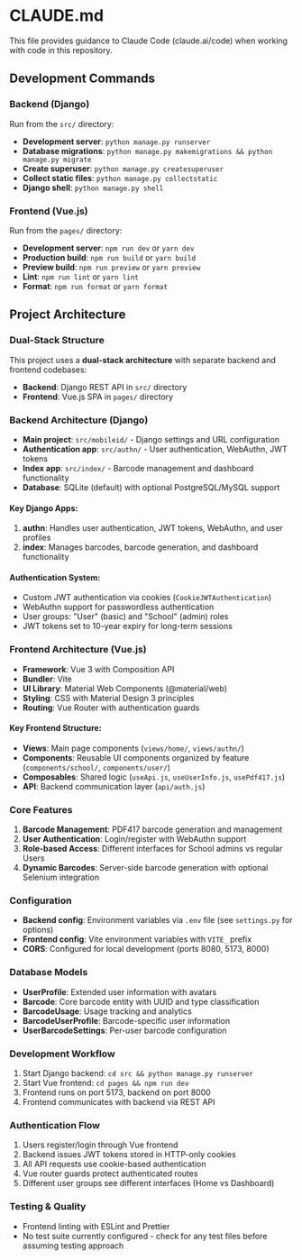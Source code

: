 # CLAUDE.md

This file provides guidance to Claude Code (claude.ai/code) when working with code in this repository.

## Development Commands

### Backend (Django)
Run from the `src/` directory:
- **Development server**: `python manage.py runserver`
- **Database migrations**: `python manage.py makemigrations && python manage.py migrate`
- **Create superuser**: `python manage.py createsuperuser`
- **Collect static files**: `python manage.py collectstatic`
- **Django shell**: `python manage.py shell`

### Frontend (Vue.js)
Run from the `pages/` directory:
- **Development server**: `npm run dev` or `yarn dev`
- **Production build**: `npm run build` or `yarn build`
- **Preview build**: `npm run preview` or `yarn preview`
- **Lint**: `npm run lint` or `yarn lint`
- **Format**: `npm run format` or `yarn format`

## Project Architecture

### Dual-Stack Structure
This project uses a **dual-stack architecture** with separate backend and frontend codebases:
- **Backend**: Django REST API in `src/` directory
- **Frontend**: Vue.js SPA in `pages/` directory

### Backend Architecture (Django)
- **Main project**: `src/mobileid/` - Django settings and URL configuration
- **Authentication app**: `src/authn/` - User authentication, WebAuthn, JWT tokens
- **Index app**: `src/index/` - Barcode management and dashboard functionality
- **Database**: SQLite (default) with optional PostgreSQL/MySQL support

#### Key Django Apps:
1. **authn**: Handles user authentication, JWT tokens, WebAuthn, and user profiles
2. **index**: Manages barcodes, barcode generation, and dashboard functionality

#### Authentication System:
- Custom JWT authentication via cookies (`CookieJWTAuthentication`)
- WebAuthn support for passwordless authentication  
- User groups: "User" (basic) and "School" (admin) roles
- JWT tokens set to 10-year expiry for long-term sessions

### Frontend Architecture (Vue.js)
- **Framework**: Vue 3 with Composition API
- **Bundler**: Vite
- **UI Library**: Material Web Components (@material/web)
- **Styling**: CSS with Material Design 3 principles
- **Routing**: Vue Router with authentication guards

#### Key Frontend Structure:
- **Views**: Main page components (`views/home/`, `views/authn/`)
- **Components**: Reusable UI components organized by feature (`components/school/`, `components/user/`)
- **Composables**: Shared logic (`useApi.js`, `useUserInfo.js`, `usePdf417.js`)
- **API**: Backend communication layer (`api/auth.js`)

### Core Features
1. **Barcode Management**: PDF417 barcode generation and management
2. **User Authentication**: Login/register with WebAuthn support
3. **Role-based Access**: Different interfaces for School admins vs regular Users
4. **Dynamic Barcodes**: Server-side barcode generation with optional Selenium integration

### Configuration
- **Backend config**: Environment variables via `.env` file (see `settings.py` for options)
- **Frontend config**: Vite environment variables with `VITE_` prefix
- **CORS**: Configured for local development (ports 8080, 5173, 8000)

### Database Models
- **UserProfile**: Extended user information with avatars
- **Barcode**: Core barcode entity with UUID and type classification
- **BarcodeUsage**: Usage tracking and analytics
- **BarcodeUserProfile**: Barcode-specific user information
- **UserBarcodeSettings**: Per-user barcode configuration

### Development Workflow
1. Start Django backend: `cd src && python manage.py runserver`
2. Start Vue frontend: `cd pages && npm run dev`
3. Frontend runs on port 5173, backend on port 8000
4. Frontend communicates with backend via REST API

### Authentication Flow
1. Users register/login through Vue frontend
2. Backend issues JWT tokens stored in HTTP-only cookies
3. All API requests use cookie-based authentication
4. Vue router guards protect authenticated routes
5. Different user groups see different interfaces (Home vs Dashboard)

### Testing & Quality
- Frontend linting with ESLint and Prettier
- No test suite currently configured - check for any test files before assuming testing approach